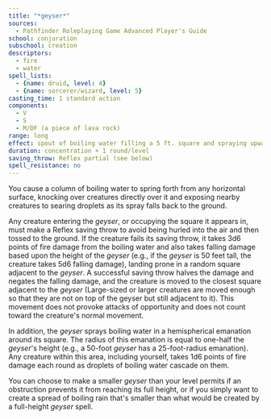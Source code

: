 ```yaml
---
title: "*geyser*"
sources:
  - Pathfinder Roleplaying Game Advanced Player's Guide
school: conjuration
subschool: creation
descriptors:
  - fire
  - water
spell_lists:
  - {name: druid, level: 4}
  - {name: sorcerer/wizard, level: 5}
casting_time: 1 standard action
components:
  - V
  - S
  - M/DF (a piece of lava rock)
range: long
effect: spout of boiling water filling a 5 ft. square and spraying upward 10 ft./2 levels
duration: concentration + 1 round/level
saving_throw: Reflex partial (see below)
spell_resistance: no
---
```


You cause a column of boiling water to spring forth from any horizontal surface, knocking over creatures directly over it and exposing nearby creatures to searing droplets as its spray falls back to the ground.

Any creature entering the *geyser*, or occupying the square it appears in, must make a Reflex saving throw to avoid being hurled into the air and then tossed to the ground. If the creature fails its saving throw, it takes 3d6 points of fire damage from the boiling water and also takes falling damage based upon the height of the *geyser* (e.g., if the *geyser* is 50 feet tall, the creature takes 5d6 falling damage), landing prone in a random square adjacent to the *geyser*. A successful saving throw halves the damage and negates the falling damage, and the creature is moved to the closest square adjacent to the *geyser* (Large-sized or larger creatures are moved enough so that they are not on top of the geyser but still adjacent to it). This movement does not provoke attacks of opportunity and does not count toward the creature's normal movement.

In addition, the *geyser* sprays boiling water in a hemispherical emanation around its square. The radius of this emanation is equal to one-half the *geyser*'s height (e.g., a 50-foot *geyser* has a 25-foot-radius emanation). Any creature within this area, including yourself, takes 1d6 points of fire damage each round as droplets of boiling water cascade on them.

You can choose to make a smaller *geyser* than your level permits if an obstruction prevents it from reaching its full height, or if you simply want to create a spread of boiling rain that's smaller than what would be created by a full-height *geyser* spell.

